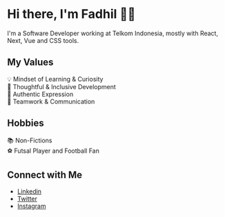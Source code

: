 # Hi there, I'm Fadhil 👋🏻
I'm a Software Developer working at Telkom Indonesia, mostly with React, Next, Vue and CSS tools.

## My Values
💡   Mindset of Learning & Curiosity <br/>
🧠  Thoughtful & Inclusive Development <br/>
🖤  Authentic Expression <br/>
🙌  Teamwork & Communication

## Hobbies
:books: Non-Fictions <br/>
:soccer: Futsal Player and Football Fan <br/>

## Connect with Me
- [Linkedin](https://www.linkedin.com/in/fadhil-radhian/) <br/>
- [Twitter](https://twitter.com/fadhil_radhian) <br/>
- [Instagram](https://www.instagram.com/fadhilradh) <br/>
